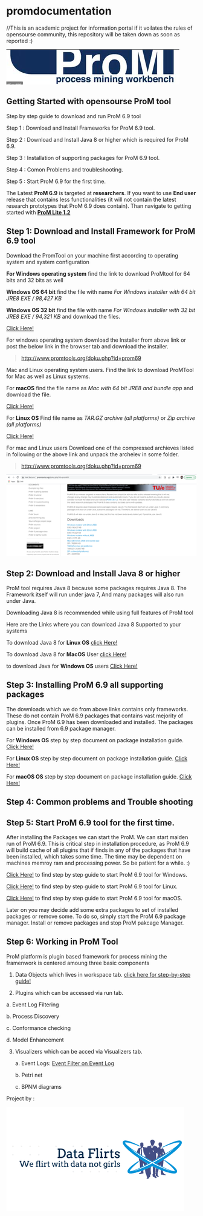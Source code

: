 # promdocumentation
//This is an academic project for information portal if it voilates the rules of opensourse community, this repository will be taken down as soon as reported :)


![ProM tool](https://github.com/AkshayDevkate/promdocumentation/blob/main/Screenshot%202020-10-29%20at%202.13.13%20PM.png)

## Getting Started with opensourse ProM tool 

  Step by step guide to download and run ProM 6.9 tool 

  Step 1 : Download and Install Frameworks for ProM 6.9 tool. 

  Step 2 : Download and Install Java 8 or higher which is required for ProM 6.9. 
  
  Step 3 : Installation of supporting packages for ProM 6.9 tool. 
  
  Step 4 : Comon Problems and troubleshooting.  
  
  Step 5 : Start ProM 6.9 for the first time. 


The Latest __ProM 6.9__ is targeted at __researchers__.
If you want to use __End user__ release that contains less functionalities (it will not contain the latest research prototypes that ProM 6.9 does contain). Than navigate to getting started with __[ProM Lite 1.2](https://github.com/AkshayDevkate/promdocumentation/edit/main/README.md)__



   ## Step 1: Download and Install Framework for ProM 6.9 tool

   Download the PromTool on your machine first according to operating system and system configuration 

   __For Windows operating system__ 
    find the link to download ProMtool for 64 bits and 32 bits as well 

   __Windows OS 64 bit__ find the file with name 
     *For Windows installer with 64 bit JRE8 
     EXE / 98,427 KB*
 
  __Windows OS 32 bit__ find the file with name 
     *For Windows installer with 32 bit JRE8
     EXE / 94,321 KB*
      and download the files.
   
  [Click Here!](http://www.promtools.org/doku.php?id=prom69)
        
   For windows operating system download the Installer from above link or post the below link in the browser tab and download the installer.

> http://www.promtools.org/doku.php?id=prom69




   Mac and Linux operating system users. 
   Find the link to download ProMTool for Mac as well as Linux systems.
   
   For __macOS__ 
    find the file name as *Mac with 64 bit JRE8 and bundle app* and download the file.
   
   [Click Here!](http://www.promtools.org/doku.php?id=prom69)
   
   For __Linux OS__
    Find file name as *TAR.GZ archive (all platforms)* 
   or
   *Zip archive (all platforms)*
      
   [Click Here!](http://www.promtools.org/doku.php?id=prom69)
        
   For mac and Linux users Download one of the compressed archieves listed in following or the above link and unpack the archeiev in some folder.
   
> http://www.promtools.org/doku.php?id=prom69


  ![image](promdownload.png)

   ## Step 2: Download and Install Java 8 or higher 

ProM tool requires Java 8 because some packages requires Java 8.
The Framework itself will run under java 7, And many packages will also run under Java. 

Downloading Java 8 is recommended while using full features of ProM tool 

Here are the Links where you can download Java 8 Supported to your systems 


  To download Java 8 for __Linux OS__ 
  [click Here!](javalinux.pdf)
       
  To download Java 8 for __MacOS__ User 
  [click Here!](javadownlaod.pdf)
      
   to download Java for __Windows OS__ users 
   [Click Here!](javaWindows.pdf)
   
   
  ## Step 3: Installing ProM 6.9 all supporting packages 
 
 The downloads which we do from above links contains only frameworks. These do not contain ProM 6.9 packages that contains vast mejority of plugins. Once ProM 6.9 has been downloaded and installed. The packages can be installed from 6.9 package manager. 
 
 For __Windows OS__ step by step document on package installation guide.
 [Click Here!](prompakcageinstall.pdf)  
 
  For __Linux OS__ step by step document on package installation guide.
 [Click Here!](prompakcageinstall.pdf)  
 
  For __macOS OS__ step by step document on package installation guide.
 [Click Here!](prompakcageinstall.pdf)  
 
  ## Step 4: Common problems and Trouble shooting 





  ## Step 5: Start ProM 6.9 tool for the first time. 

After installing the Packages we can start the ProM. We can start maiden run of ProM 6.9. This is critical step in installation procedure, as ProM 6.9 will build cache of all plugins that if finds in any of the packages that have been installed, which takes some time. The time may be dependent on machines memroy ram and processing power. So be patient for a while. :)

[Click Here!](gettingstartedprom.pdf) to find step by step guide to start ProM 6.9 tool for Windows. 

[Click Here!](gettingstartedprom.pdf) to find step by step guide to start ProM 6.9 tool for Linux.

[Click Here!](gettingstartedprom.pdf) to find step by step guide to start ProM 6.9 tool for macOS.

Later on you may decide add some extra packages to set of installed packages or remove some. To do so, simply start the ProM 6.9 package manager. Install or remove packages and stop ProM pakcage Manager.

  ## Step 6: Working in ProM Tool

  ProM platform is plugin based framework for process mining the framenwork is centered amoung three basic components 
  
 1. Data Objects which lives in workspace tab.
    [click here for step-by-step guide!](Promobject1.pdf)
    
 2. Plugins which can be accessed via run tab.
   
   a. Event Log Filtering 
   
   b. Process Discovery 
   
   c. Conformance checking 
   
   d. Model Enhancement 
   
  
 3. Visualizers which can be acced via Visualizers tab.
  
    a. Event Logs: [Event Filter on Event Log](http://www.promtools.org/doku.php?id=docs:visualizers:event_filter_on_event_log) 
   
    b. Petri net 
   
    c. BPNM diagrams 


Project by :

![Group Logo](Screenshot_2020-10-05_at_12.34.14_PM-removebg-preview.png)
